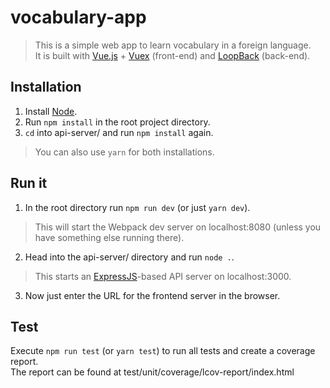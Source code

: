 # vocabulary-app

> This is a simple web app to learn vocabulary in a foreign language. <br>It is built with [Vue.js](https://vuejs.org/) + [Vuex](https://vuex.vuejs.org/en/intro.html) (front-end) and [LoopBack](https://loopback.io/) (back-end).

## Installation

1. Install [Node](https://nodejs.org/en/).
2. Run `npm install` in the root project directory.
3. `cd` into api-server/ and run `npm install` again.

> You can also use `yarn` for both installations.

## Run it

1. In the root directory run `npm run dev` (or just `yarn dev`).
> This will start the Webpack dev server on localhost:8080 (unless you have something else running there).
2. Head into the api-server/ directory and run `node .`.
> This starts an [ExpressJS](https://expressjs.com/)-based API server on localhost:3000.
3. Now just enter the URL for the frontend server in the browser.

## Test

Execute `npm run test` (or `yarn test`) to run all tests and create a coverage report.<br>
The report can be found at test/unit/coverage/lcov-report/index.html

